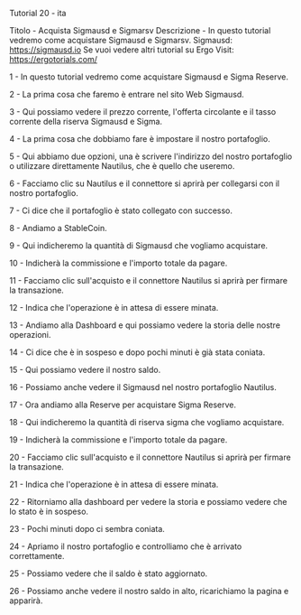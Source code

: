 Tutorial 20 - ita

Titolo - Acquista Sigmausd e Sigmarsv
Descrizione - In questo tutorial vedremo come acquistare Sigmausd e Sigmarsv.
Sigmausd: https://sigmausd.io
Se vuoi vedere altri tutorial su Ergo Visit: https://ergotorials.com/

1 - In questo tutorial vedremo come acquistare Sigmausd e Sigma Reserve.

2 - La prima cosa che faremo è entrare nel sito Web Sigmausd.

3 - Qui possiamo vedere il prezzo corrente, l'offerta circolante e il tasso corrente della riserva Sigmausd e Sigma.

4 - La prima cosa che dobbiamo fare è impostare il nostro portafoglio.

5 - Qui abbiamo due opzioni, una è scrivere l'indirizzo del nostro portafoglio o utilizzare direttamente Nautilus, che è quello che useremo.

6 - Facciamo clic su Nautilus e il connettore si aprirà per collegarsi con il nostro portafoglio.

7 - Ci dice che il portafoglio è stato collegato con successo.

8 - Andiamo a StableCoin.

9 - Qui indicheremo la quantità di Sigmausd che vogliamo acquistare.

10 - Indicherà la commissione e l'importo totale da pagare.

11 - Facciamo clic sull'acquisto e il connettore Nautilus si aprirà per firmare la transazione.

12 - Indica che l'operazione è in attesa di essere minata.

13 - Andiamo alla Dashboard e qui possiamo vedere la storia delle nostre operazioni.

14 - Ci dice che è in sospeso e dopo pochi minuti è già stata coniata.

15 - Qui possiamo vedere il nostro saldo.

16 - Possiamo anche vedere il Sigmausd nel nostro portafoglio Nautilus.

17 - Ora andiamo alla Reserve per acquistare Sigma Reserve.

18 - Qui indicheremo la quantità di riserva sigma che vogliamo acquistare.

19 - Indicherà la commissione e l'importo totale da pagare.

20 - Facciamo clic sull'acquisto e il connettore Nautilus si aprirà per firmare la transazione.

21 - Indica che l'operazione è in attesa di essere minata.

22 - Ritorniamo alla dashboard per vedere la storia e possiamo vedere che lo stato è in sospeso.

23 - Pochi minuti dopo ci sembra coniata.

24 - Apriamo il nostro portafoglio e controlliamo che è arrivato correttamente.

25 - Possiamo vedere che il saldo è stato aggiornato.

26 - Possiamo anche vedere il nostro saldo in alto, ricarichiamo la pagina e apparirà.
